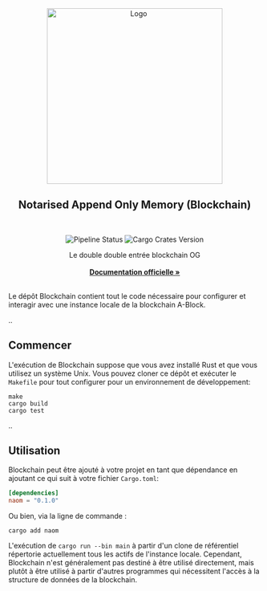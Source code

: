 <div align="center">
  <a>
    <img src="https://github.com/ABlockOfficial/Chain/blob/develop/assets/hero.svg" alt="Logo" style="width: 350px">
  </a>

  <h2 align="center">Notarised Append Only Memory (Blockchain)</h2> <div style="height:30px"></div>

  <div>
  <img src="https://img.shields.io/github/actions/workflow/status/ABlockOfficial/Chain/rust.yml" alt="Pipeline Status" style="display:inline-block"/>

  <img src="https://img.shields.io/crates/v/naom" alt="Cargo Crates Version" style="display:inline-block" />
  </div>

  <p align="center">
    Le double double entrée blockchain OG
    <br />
    <br />
    <a href="https://a-block.io"><strong>Documentation officielle »</strong></a>
    <br />
    <br />
  </p>
</div>

Le dépôt Blockchain contient tout le code nécessaire pour configurer et interagir avec une instance locale de la blockchain A-Block.

..

## Commencer

L'exécution de Blockchain suppose que vous avez installé Rust et que vous utilisez un système Unix. Vous pouvez cloner ce dépôt et exécuter le `Makefile` pour tout configurer pour un environnement de développement:

```
make
cargo build
cargo test
```

..

## Utilisation

Blockchain peut être ajouté à votre projet en tant que dépendance en ajoutant ce qui suit à votre fichier `Cargo.toml`:

```toml
[dependencies]
naom = "0.1.0"
```

Ou bien, via la ligne de commande :

```
cargo add naom
```

L'exécution de `cargo run --bin main` à partir d'un clone de référentiel répertorie actuellement tous les actifs de l'instance locale. Cependant, Blockchain n'est généralement pas destiné à être utilisé directement, mais plutôt à être utilisé à partir d'autres programmes qui nécessitent l'accès à la structure de données de la blockchain.
